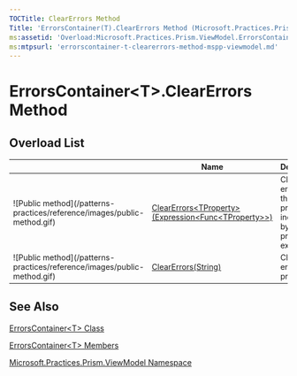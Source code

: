 ```yaml
---
TOCTitle: ClearErrors Method
Title: 'ErrorsContainer(T).ClearErrors Method (Microsoft.Practices.Prism.ViewModel)'
ms:assetid: 'Overload:Microsoft.Practices.Prism.ViewModel.ErrorsContainer\`1.ClearErrors'
ms:mtpsurl: 'errorscontainer-t-clearerrors-method-mspp-viewmodel.md'
---
```



# ErrorsContainer&lt;T&gt;.ClearErrors Method

## Overload List


<table>

<thead>
<tr class="header">
<th> </th>
<th>Name</th>
<th>Description</th>
</tr>
</thead>
<tbody>
<tr class="odd">
<td>![Public method](/patterns-practices/reference/images/public-method.gif)</td>
<td><a href="/patterns-practices/reference/errorscontainer-t-clearerrors-tproperty-method-expression-func-tproperty-mspp-viewmodel">ClearErrors&lt;TProperty&gt;(Expression&lt;Func&lt;TProperty&gt;&gt;) </a></td>
<td><div class="summary">
Clears the errors for the property indicated by the property expression.
</div></td>
</tr>
<tr class="even">
<td>![Public method](/patterns-practices/reference/images/public-method.gif)</td>
<td><a href="/patterns-practices/reference/errorscontainer-t-clearerrors-method-string-mspp-viewmodel">ClearErrors(String)</a></td>
<td><div class="summary">
Clears the errors for a property.
</div></td>
</tr>
</tbody>
</table>

## See Also

[ErrorsContainer&lt;T&gt; Class](/patterns-practices/reference/errorscontainer-class-mspp-regions)

[ErrorsContainer&lt;T&gt; Members](/patterns-practices/reference/errorscontainer-members-mspp-regions)

[Microsoft.Practices.Prism.ViewModel Namespace](/patterns-practices/reference/mspp-viewmodel-namespace)
